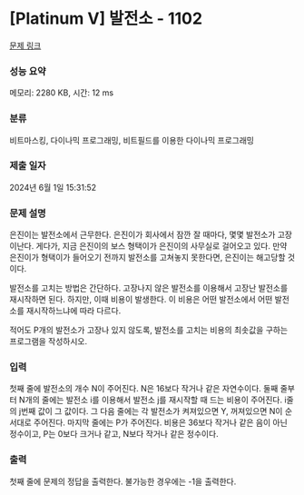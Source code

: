 # [Platinum V] 발전소 - 1102 

[문제 링크](https://www.acmicpc.net/problem/1102) 

### 성능 요약

메모리: 2280 KB, 시간: 12 ms

### 분류

비트마스킹, 다이나믹 프로그래밍, 비트필드를 이용한 다이나믹 프로그래밍

### 제출 일자

2024년 6월 1일 15:31:52

### 문제 설명

<p>은진이는 발전소에서 근무한다. 은진이가 회사에서 잠깐 잘 때마다, 몇몇 발전소가 고장이난다. 게다가, 지금 은진이의 보스 형택이가 은진이의 사무실로 걸어오고 있다. 만약 은진이가 형택이가 들어오기 전까지 발전소를 고쳐놓지 못한다면, 은진이는 해고당할 것이다.</p>

<p>발전소를 고치는 방법은 간단하다. 고장나지 않은 발전소를 이용해서 고장난 발전소를 재시작하면 된다. 하지만, 이때 비용이 발생한다. 이 비용은 어떤 발전소에서 어떤 발전소를 재시작하느냐에 따라 다르다.</p>

<p>적어도 P개의 발전소가 고장나 있지 않도록, 발전소를 고치는 비용의 최솟값을 구하는 프로그램을 작성하시오.</p>

### 입력 

 <p>첫째 줄에 발전소의 개수 N이 주어진다. N은 16보다 작거나 같은 자연수이다. 둘째 줄부터 N개의 줄에는 발전소 i를 이용해서 발전소 j를 재시작할 때 드는 비용이 주어진다. i줄의 j번째 값이 그 값이다. 그 다음 줄에는 각 발전소가 켜져있으면 Y, 꺼져있으면 N이 순서대로 주어진다. 마지막 줄에는 P가 주어진다. 비용은 36보다 작거나 같은 음이 아닌 정수이고, P는 0보다 크거나 같고, N보다 작거나 같은 정수이다.</p>

### 출력 

 <p>첫째 줄에 문제의 정답을 출력한다. 불가능한 경우에는 -1을 출력한다.</p>


